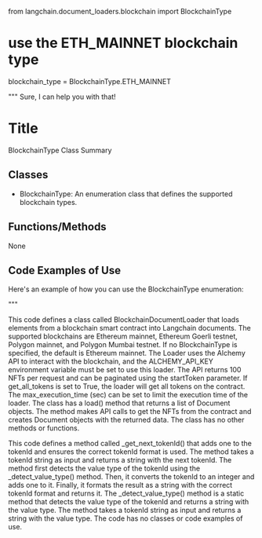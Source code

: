 from langchain.document_loaders.blockchain import BlockchainType

# use the ETH_MAINNET blockchain type
blockchain_type = BlockchainType.ETH_MAINNET


"""
Sure, I can help you with that!

# Title
BlockchainType Class Summary

## Classes
- BlockchainType: An enumeration class that defines the supported blockchain types.

## Functions/Methods
None

## Code Examples of Use
Here's an example of how you can use the BlockchainType enumeration:


"""


This code defines a class called BlockchainDocumentLoader that loads elements from a blockchain smart contract into Langchain documents. The supported blockchains are Ethereum mainnet, Ethereum Goerli testnet, Polygon mainnet, and Polygon Mumbai testnet. If no BlockchainType is specified, the default is Ethereum mainnet. The Loader uses the Alchemy API to interact with the blockchain, and the ALCHEMY_API_KEY environment variable must be set to use this loader. The API returns 100 NFTs per request and can be paginated using the startToken parameter. If get_all_tokens is set to True, the loader will get all tokens on the contract. The max_execution_time (sec) can be set to limit the execution time of the loader. The class has a load() method that returns a list of Document objects. The method makes API calls to get the NFTs from the contract and creates Document objects with the returned data. The class has no other methods or functions.

This code defines a method called _get_next_tokenId() that adds one to the tokenId and ensures the correct tokenId format is used. The method takes a tokenId string as input and returns a string with the next tokenId. The method first detects the value type of the tokenId using the _detect_value_type() method. Then, it converts the tokenId to an integer and adds one to it. Finally, it formats the result as a string with the correct tokenId format and returns it. The _detect_value_type() method is a static method that detects the value type of the tokenId and returns a string with the value type. The method takes a tokenId string as input and returns a string with the value type. The code has no classes or code examples of use.

